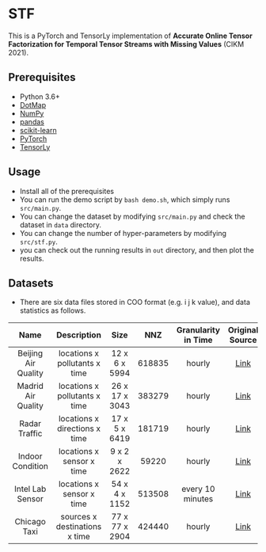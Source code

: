 # STF 

This is a PyTorch and TensorLy implementation of **Accurate Online Tensor Factorization for Temporal Tensor Streams with Missing Values** (CIKM 2021).<br>


## Prerequisites

- Python 3.6+
- [DotMap](https://pypi.org/project/dotmap/)
- [NumPy](https://numpy.org)
- [pandas](https://pandas.pydata.org/)
- [scikit-learn](https://scikit-learn.org/)
- [PyTorch](https://pytorch.org/)
- [TensorLy](http://tensorly.org/stable/index.html)


## Usage

- Install all of the prerequisites
- You can run the demo script by `bash demo.sh`, which simply runs `src/main.py`.
- You can change the dataset by modifying `src/main.py` and check the dataset in `data` directory.
- You can change the number of hyper-parameters by modifying `src/stf.py`.
- you can check out the running results in `out` directory, and then plot the results.


## Datasets
- There are six data files stored in COO format (e.g. i j k value), and data statistics as follows.

|         Name        |          Description          |      Size      |   NNZ  | Granularity in Time |                                    Original Source                                   |
|:-------------------:|:-----------------------------:|:--------------:|:------:|:-------------------:|:------------------------------------------------------------------------------------:|
| Beijing Air Quality | locations x pollutants x time | 12 x 6 x 5994  | 618835 | hourly              | [Link](https://archive.ics.uci.edu/ml/datasets/Beijing+Multi-Site+Air-Quality+Datal) |
| Madrid Air Quality  | locations x pollutants x time | 26 x 17 x 3043 | 383279 | hourly              | [Link](https://www.kaggle.com/decide-soluciones/air-quality-madrid)                  |
| Radar Traffic       | locations x directions x time | 17 x 5 x 6419  | 181719 | hourly              | [Link](https://www.kaggle.com/vinayshanbhag/radar-traffic-data)                      |
| Indoor Condition    | locations x sensor x time     | 9 x 2 x 2622   | 59220  | hourly              | [Link](https://archive.ics.uci.edu/ml/datasets/Appliances+energy+prediction)         |
| Intel Lab Sensor    | locations x sensor x time     | 54 x 4 x 1152  | 513508 | every 10 minutes    | [Link](http://db.csail.mit.edu/labdata/labdata.html)                                 |
| Chicago Taxi        | sources x destinations x time | 77 x 77 x 2904 | 424440 | hourly              | [Link](https://data.cityofchicago.org/Transportation/Taxi-Trips/wrvz-psew)           |
